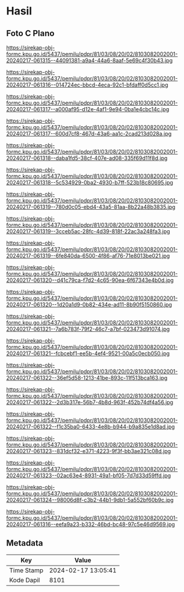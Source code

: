 # Hasil

## Foto C Plano

https://sirekap-obj-formc.kpu.go.id/5437/pemilu/pdpr/81/03/08/20/02/8103082002001-20240217-061315--44091381-a9a4-44a6-8aaf-5e69c4f30b43.jpg

https://sirekap-obj-formc.kpu.go.id/5437/pemilu/pdpr/81/03/08/20/02/8103082002001-20240217-061316--014724ec-bbcd-4eca-92c1-bfdaff0d5cc1.jpg

https://sirekap-obj-formc.kpu.go.id/5437/pemilu/pdpr/81/03/08/20/02/8103082002001-20240217-061317--a000af95-d12e-4af1-9e94-0ba1e4cbc14c.jpg

https://sirekap-obj-formc.kpu.go.id/5437/pemilu/pdpr/81/03/08/20/02/8103082002001-20240217-061317--600d7cf8-467d-43a6-aa1c-2cad213d028a.jpg

https://sirekap-obj-formc.kpu.go.id/5437/pemilu/pdpr/81/03/08/20/02/8103082002001-20240217-061318--daba1fd5-38cf-407e-ad08-335f69d11f8d.jpg

https://sirekap-obj-formc.kpu.go.id/5437/pemilu/pdpr/81/03/08/20/02/8103082002001-20240217-061318--5c534929-0ba2-4930-b7ff-523b18c80695.jpg

https://sirekap-obj-formc.kpu.go.id/5437/pemilu/pdpr/81/03/08/20/02/8103082002001-20240217-061319--780d0c05-ebd4-43a5-81aa-8b22a48b3835.jpg

https://sirekap-obj-formc.kpu.go.id/5437/pemilu/pdpr/81/03/08/20/02/8103082002001-20240217-061319--3cceb5ac-28fc-4d39-818f-22ac3a248fa3.jpg

https://sirekap-obj-formc.kpu.go.id/5437/pemilu/pdpr/81/03/08/20/02/8103082002001-20240217-061319--6fe840da-6500-4f86-af76-71e8013be021.jpg

https://sirekap-obj-formc.kpu.go.id/5437/pemilu/pdpr/81/03/08/20/02/8103082002001-20240217-061320--d41c79ca-f7d2-4c65-90ea-6f67343e4b0d.jpg

https://sirekap-obj-formc.kpu.go.id/5437/pemilu/pdpr/81/03/08/20/02/8103082002001-20240217-061320--1d20a1d9-0b82-434e-ad11-8b90f5150860.jpg

https://sirekap-obj-formc.kpu.go.id/5437/pemilu/pdpr/81/03/08/20/02/8103082002001-20240217-061321--7a6b783f-79f2-46c7-a7bf-023473d91074.jpg

https://sirekap-obj-formc.kpu.go.id/5437/pemilu/pdpr/81/03/08/20/02/8103082002001-20240217-061321--fcbcebf1-ee5b-4ef4-9521-00a5c0ecb050.jpg

https://sirekap-obj-formc.kpu.go.id/5437/pemilu/pdpr/81/03/08/20/02/8103082002001-20240217-061322--36ef5d58-1213-41be-893c-11f513bca163.jpg

https://sirekap-obj-formc.kpu.go.id/5437/pemilu/pdpr/81/03/08/20/02/8103082002001-20240217-061322--2d3b317e-56b7-4b8d-963f-452b74df4a56.jpg

https://sirekap-obj-formc.kpu.go.id/5437/pemilu/pdpr/81/03/08/20/02/8103082002001-20240217-061322--f1c35ba0-6433-4e8b-b944-b9a835e1d8ad.jpg

https://sirekap-obj-formc.kpu.go.id/5437/pemilu/pdpr/81/03/08/20/02/8103082002001-20240217-061323--831dcf32-e371-4223-9f3f-bb3ae321c08d.jpg

https://sirekap-obj-formc.kpu.go.id/5437/pemilu/pdpr/81/03/08/20/02/8103082002001-20240217-061323--02ac63e4-8931-49a1-bf05-7d7d33d59ffd.jpg

https://sirekap-obj-formc.kpu.go.id/5437/pemilu/pdpr/81/03/08/20/02/8103082002001-20240217-061324--98006d8f-c3b2-44b1-9db1-5a552bf60b9c.jpg

https://sirekap-obj-formc.kpu.go.id/5437/pemilu/pdpr/81/03/08/20/02/8103082002001-20240217-061316--eefa9a23-b332-46bd-bc48-97c5e46d9569.jpg


## Metadata

| Key        | Value               |
| ---------- | ------------------- |
| Time Stamp | 2024-02-17 13:05:41 |
| Kode Dapil | 8101                |



